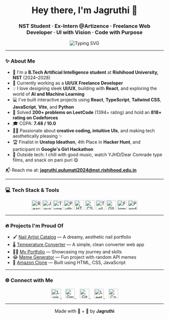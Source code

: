 <h1 align="center">Hey there, I'm Jagruthi 👋</h1>
<h3 align="center">NST Student · Ex-Intern @Artizence · Freelance Web Developer · UI with Vision · Code with Purpose</h3>

<p align="center">
  <img src="https://readme-typing-svg.herokuapp.com?font=Fira+Code&size=22&duration=4000&pause=1000&color=00C896&width=500&lines=FullStack+Developer+%7C+AI+Enthusiast+%7C+React+Lover;Building+with+Vision+%F0%9F%92%AB;Always+learning%2C+always+growing+%E2%9C%A8" alt="Typing SVG" />
</p>

---

### ✨ About Me

- 🌸 I'm a **B.Tech Artificial Intelligence student** at **Rishihood University, NST** (2024–2028)
- 💼 Currently working as a **UI/UX Freelance Developer**
- 💡 I love designing sleek **UI/UX**, building with **React**, and exploring the world of **AI and Machine Learning**
- 💻 I've built interactive projects using **React**, **TypeScript**, **Tailwind CSS**, **JavaScript**, **Vite**, and **Python**
- 💪 Solved **200+ problems on LeetCode** (1394+ rating) and hold an **818+ rating on Codeforces**
- 🎓 CGPA: **7.48 / 10.0**
- 👩‍🎨 Passionate about **creative coding, intuitive UIs**, and making tech aesthetically pleasing ✨
- 🏆 Finalist in **Unstop Ideathon**, 4th Place in **Hacker Hunt**, and participant in **Google's Girl Hackathon**
- 🌈 Outside tech: I chill with good music, watch YJHD/Dear Comrade type films, and snack on pani puri 😋

📬 Reach me at: **jagruthi.pulumati2024@nst.rishihood.edu.in**

---

### 💻 Tech Stack & Tools

<p align="center">
  <img src="https://cdn.jsdelivr.net/gh/devicons/devicon/icons/react/react-original.svg" height="30" alt="React" />
  <img src="https://cdn.jsdelivr.net/gh/devicons/devicon/icons/javascript/javascript-original.svg" height="30" alt="JavaScript" />
  <img src="https://cdn.jsdelivr.net/gh/devicons/devicon/icons/typescript/typescript-original.svg" height="30" alt="TypeScript" />
  <img src="https://cdn.jsdelivr.net/gh/devicons/devicon/icons/python/python-original.svg" height="30" alt="Python" />
  <img src="https://cdn.jsdelivr.net/gh/devicons/devicon/icons/html5/html5-original.svg" height="30" alt="HTML" />
  <img src="https://cdn.jsdelivr.net/gh/devicons/devicon/icons/css3/css3-original.svg" height="30" alt="CSS3" />
  <img src="https://img.icons8.com/color/48/000000/tailwindcss.png" height="30" alt="Tailwind CSS"/>
  <img src="https://cdn.jsdelivr.net/gh/devicons/devicon/icons/git/git-original.svg" height="30" alt="Git" />
  <img src="https://cdn.jsdelivr.net/gh/devicons/devicon/icons/figma/figma-original.svg" height="30" alt="Figma" />
  <img src="https://cdn.jsdelivr.net/gh/devicons/devicon/icons/pandas/pandas-original.svg" height="30" alt="Pandas" />
</p>

---

### 🔥 Projects I'm Proud Of

- 🖌️ [Nail Artist Catalog](https://getnailedbyaish-catalog.vercel.app/) — A dreamy, aesthetic nail portfolio
- 🌡️ [Temperature Converter](https://tempconvor.netlify.app/) — A simple, clean converter web app
- 👩‍💻 [My Portfolio](https://jagruthiportfolio2007.vercel.app/) — Showcasing my journey and skills
- 😂 [Meme Generator](https://meme-generator-jade-rho.vercel.app/) — Fun project with random API memes
- 🛒 [Amazon Clone](https://amazonclone77.netlify.app/) — Built using HTML, CSS, JavaScript

---

### 🌐 Connect with Me

<p align="center">
  <a href="https://www.linkedin.com/public-profile/settings?trk=d_flagship3_profile_self_view_public_profile" target="_blank">
    <img src="https://cdn.jsdelivr.net/gh/devicons/devicon/icons/linkedin/linkedin-original.svg" height="30" alt="LinkedIn" />
  </a>
  &nbsp;&nbsp;
  <a href="mailto:jagruthi.pulumati2024@nst.rishihood.edu.in">
    <img src="https://img.icons8.com/color/48/000000/gmail--v1.png" height="30" alt="Gmail"/>
  </a>
  &nbsp;&nbsp;
  <a href="https://github.com/Jag2007" target="_blank">
    <img src="https://cdn.jsdelivr.net/gh/devicons/devicon/icons/github/github-original.svg" height="30" alt="GitHub" />
  </a>
  &nbsp;&nbsp;
  <a href="https://leetcode.com/u/jagruthi_07/" target="_blank">
    <img src="https://img.icons8.com/external-tal-revivo-shadow-tal-revivo/24/external-level-up-your-coding-skills-and-quickly-land-a-job-logo-shadow-tal-revivo.png" height="30" alt="LeetCode"/>
  </a>
  &nbsp;&nbsp;
  <a href="https://codeforces.com/profile/jagruthip20077" target="_blank">
    <img src="https://img.icons8.com/external-tal-revivo-color-tal-revivo/24/external-codeforces-programming-competitions-and-contests-programming-community-logo-color-tal-revivo.png" height="30" alt="Codeforces"/>
  </a>
</p>

---

<p align="center">
  Made with 🧠 + 💖 by <strong>Jagruthi</strong>
</p>

